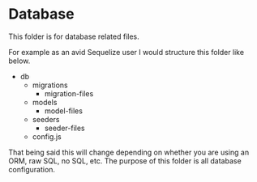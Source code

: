 # Database

This folder is for database related files.

For example as an avid Sequelize user I would structure this folder like below.

- db
  - migrations
    - migration-files
  - models
    - model-files
  - seeders
    - seeder-files
  - config.js

That being said this will change depending on whether you are using an ORM, raw
SQL, no SQL, etc. The purpose of this folder is all database configuration.
